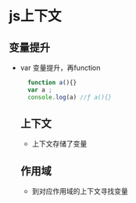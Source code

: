 # js上下文

## 变量提升

- var 变量提升，再function
  ```js
	function a(){}
	var a ;
	console.log(a) //ƒ a(){}
	```

	## 上下文
	- 上下文存储了变量
  ## 作用域
	- 到对应作用域的上下文寻找变量